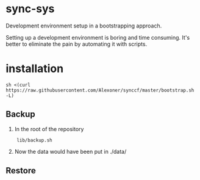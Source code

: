 # sync-sys
Development environment setup in a bootstrapping approach.

Setting up a development environment is boring and time consuming. It's better to eliminate the pain
by automating it with scripts.

# installation
```shell
sh <(curl https://raw.githubusercontent.com/Alexoner/synccf/master/bootstrap.sh -L)
```

## Backup
1. In the root of the repository
```shell
    lib/backup.sh
```
2. Now the data would have been put in ./data/


## Restore
